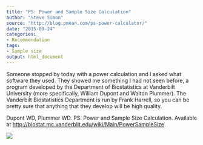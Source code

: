 ```yaml
---
title: "PS: Power and Sample Size Calculation"
author: "Steve Simon"
source: "http://blog.pmean.com/ps-power-calculator/"
date: "2015-09-24"
categories:
- Recommendation
tags:
- Sample size
output: html_document
---
```


Someone stopped by today with a power calculation and I asked what
software they used. They showed me something I had not seen before, a
program developed by the Department of Biostatistics at Vanderbilt
University (more specifically, William Dupont and Walton Plummer). The
Vanderbilt Biostatistics Department is run by Frank Harrell, so you can
be pretty sure that anything that they develop will be high
quality.

<!---More--->

Dupont WD, Plummer WD. PS: Power and Sample Size Calculation. Available
at <http://biostat.mc.vanderbilt.edu/wiki/Main/PowerSampleSize>.

![](http://www.pmean.com/new-images/15/ps-power-calculator01.png)




